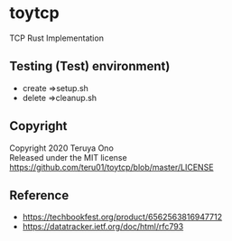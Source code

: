 # toytcp
TCP Rust Implementation

## Testing (Test) environment)
- create ⇒setup.sh
- delete ⇒cleanup.sh


## Copyright
Copyright 2020 Teruya Ono<br>
Released under the MIT license<br>
https://github.com/teru01/toytcp/blob/master/LICENSE

## Reference
- https://techbookfest.org/product/6562563816947712
- https://datatracker.ietf.org/doc/html/rfc793